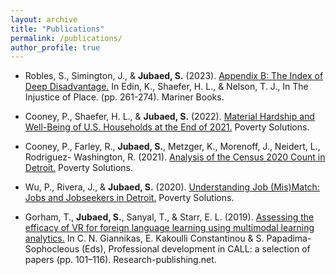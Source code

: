 ```yaml
---
layout: archive
title: "Publications"
permalink: /publications/
author_profile: true
---
```


<style>
ul {
i  list-style-type: square;
}
</style>

* Robles, S., Simington, J., & **Jubaed, S.** (2023). [Appendix B: The Index of Deep Disadvantage.](https://www.dropbox.com/s/9s53y38iw5djckt/IDD-technicaldocumentation.pdf?dl=0) In Edin, K., Shaefer, H. L., & Nelson, T. J., In The Injustice of Place. (pp. 261-274). Mariner Books.

* Cooney, P., Shaefer, H. L., & **Jubaed, S.** (2022). [Material Hardship and Well-Being of U.S. Households at the End of 2021.](https://sites.fordschool.umich.edu/poverty2021/files/2022/03/PovertySolutions-Material-Hardship-2021-March2022.pdf) Poverty Solutions.

* Cooney, P., Farley, R., **Jubaed, S.**, Metzger, K., Morenoff, J., Neidert, L., Rodriguez- Washington, R. (2021). [Analysis of the Census 2020 Count in Detroit.](http://sites.fordschool.umich.edu/poverty2021/files/2021/12/PovertySolutions-Census-Undercount-in-Detroit-PolicyBrief-December2021.pdf) Poverty Solutions.

* Wu, P., Rivera, J., & **Jubaed, S.** (2020). [Understanding Job (Mis)Match: Jobs and Jobseekers in Detroit.](https://poverty.umich.edu/publications/understanding-job-mismatch-jobs-and-jobseekers-in-detroit/) Poverty Solutions.

* Gorham, T., **Jubaed, S.**, Sanyal, T., & Starr, E. L. (2019). [Assessing the efficacy of VR for foreign language learning using multimodal learning analytics.](https://doi.org/10.14705/rpnet.2019.28.873) In C. N. Giannikas, E. Kakoulli Constantinou & S. Papadima-Sophocleous (Eds), Professional development in CALL: a selection of papers (pp. 101–116). Research-publishing.net.

<!--
{% if author.googlescholar %}
  You can also find my articles on <u><a href="{{author.googlescholar}}">my Google Scholar profile</a>.</u>
{% endif %}

{% include base_path %}

{% for post in site.publications reversed %}
  {% include archive-single.html %}
{% endfor %}
--->
